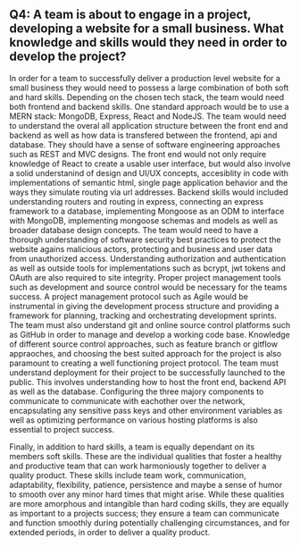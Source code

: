 ## Q4: A team is about to engage in a project, developing a website for a small business. What knowledge and skills would they need in order to develop the project?

In order for a team to successfully deliver a production level website for a small business they would need to possess a large combination of both soft and hard skills. Depending on the chosen tech stack, the team would need both frontend and backend skills. One standard approach would be to use a MERN stack: MongoDB, Express, React and NodeJS. The team would need to understand the overal all application structure between the front end and backend as well as how data is transfered between the frontend, api and database. They should have a sense of software engineering approaches such as REST and MVC designs. The front end would not only require knowledge of React to create a usable user interface, but would also involve a solid understanind of design and UI/UX concepts, accesiblity in code with implementations of semantic html, single page application behavior and the ways they simulate routing via url addresses. Backend skills would included understanding routers and routing in express, connecting an express framework to a database, implementing Mongoose as an ODM to interface with MongoDB, implementing mongoose schemas and models as well as broader database design concepts. 
The team would need to have a thorough understanding of software security best practices to protect the website agains malicious actors, protecting and   business and user data from unauthorized access. Understanding authorization and authentication as well as outside tools for implementations such as bcrypt, jwt tokens and OAuth are also required to site integrity. 
Proper project management tools such as development and source control would be necessary for the teams success. A project management protocol such as Agile would be instrumental in giving the development process structure and providing a framework for planning, tracking and orchestrating development sprints. The team must also understand git and online source control platforms such as GitHub in order to manage and develop a working code base. Knowledge of different source control approaches, such as feature branch or gitflow appraoches, and choosing the best suited approach for the project is also paramount to creating a well functioning project protocol. 
The team must understand deployment for their project to be successfully launched to the public. This involves understanding how to host the front end, backend API as well as the database. Configuring the three majory components to communicate to communicate with eachother over the network, encapsulating any sensitive pass keys and other environment variables as well as optimizing performance on various hosting platforms is also essential to project success. 

Finally, in addition to hard skills, a team is equally dependant on its members soft skills. These are the individual qualities that foster a healthy and productive team that can work harmoniously together to deliver a quality product. These skills include team work, communication, adaptability, flexibility, patience, persistence and maybe a sense of humor to smooth over any minor hard times that might arise. While these qualities are more amorphous and intangible than hard coding skills, they are equally as important to a projects success; they ensure a team can communicate and function smoothly during potentially challenging circumstances, and for extended periods, in order to deliver a quality product. 